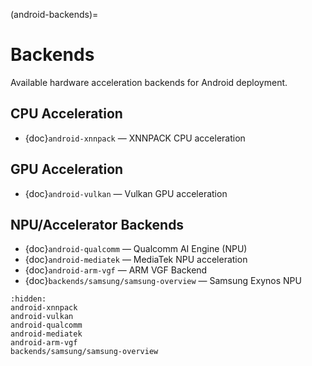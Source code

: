 (android-backends)=
# Backends

Available hardware acceleration backends for Android deployment.

## CPU Acceleration

- {doc}`android-xnnpack` — XNNPACK CPU acceleration

## GPU Acceleration

- {doc}`android-vulkan` — Vulkan GPU acceleration

## NPU/Accelerator Backends

- {doc}`android-qualcomm` — Qualcomm AI Engine (NPU)
- {doc}`android-mediatek` — MediaTek NPU acceleration
- {doc}`android-arm-vgf` — ARM VGF Backend
- {doc}`backends/samsung/samsung-overview` — Samsung Exynos NPU

```{toctree}
:hidden:
android-xnnpack
android-vulkan
android-qualcomm
android-mediatek
android-arm-vgf
backends/samsung/samsung-overview

